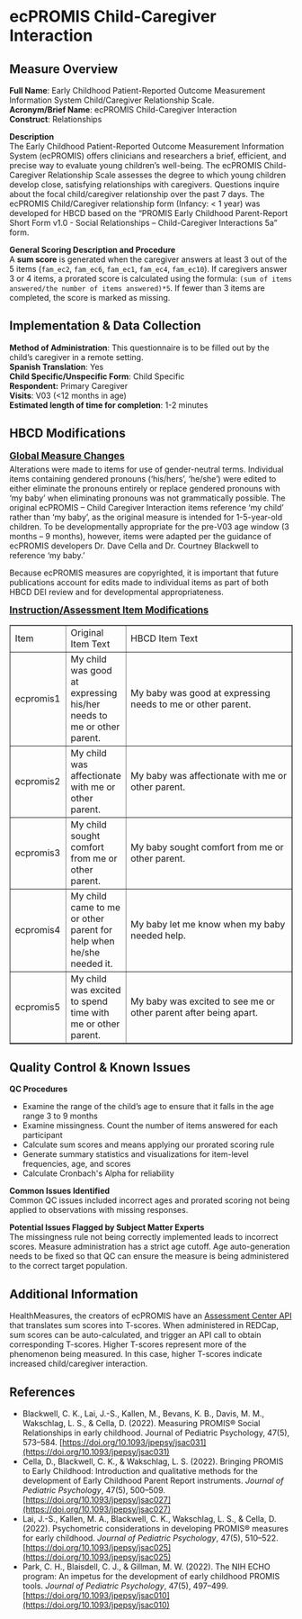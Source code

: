 # ecPROMIS Child-Caregiver Interaction
## Measure Overview
**Full Name**: Early Childhood Patient-Reported Outcome Measurement Information System Child/Caregiver Relationship Scale.  
**Acronym/Brief Name**: ecPROMIS Child-Caregiver Interaction    
**Construct**: Relationships  

**Description**   
The Early Childhood Patient-Reported Outcome Measurement Information System (ecPROMIS) offers clinicians and researchers a brief, efficient, and precise way to evaluate young children’s well-being. The ecPROMIS Child-Caregiver Relationship Scale assesses the degree to which young children develop close, satisfying relationships with caregivers. Questions inquire about the focal child/caregiver relationship over the past 7 days. The ecPROMIS Child/Caregiver relationship form (Infancy: < 1 year) was developed for HBCD based on the “PROMIS Early Childhood Parent-Report Short Form v1.0 - Social Relationships – Child-Caregiver Interactions 5a” form.

**General Scoring Description and Procedure**   
A **sum score** is generated when the caregiver answers at least 3 out of the 5 items (`fam_ec2`, `fam_ec6`, `fam_ec1`, `fam_ec4`, `fam_ec10`). If caregivers answer 3 or 4 items, a prorated score is calculated using the formula: `(sum of items answered/the number of items answered)*5`. If fewer than 3 items are completed, the score is marked as missing. 

## Implementation & Data Collection
**Method of Administration**: This questionnaire is to be filled out by the child’s caregiver in a remote setting.    
**Spanish Translation**: Yes    
**Child Specific/Unspecific Form**: Child Specific    
**Respondent:** Primary Caregiver   
**Visits**: V03 (<12 months in age)  
**Estimated length of time for completion**: 1-2 minutes

## HBCD Modifications
<p style="font-size: 1.2em; margin: 0 0 5px;"><b><u>Global Measure Changes</u></b></p>
Alterations were made to items for use of gender-neutral terms. Individual items containing gendered pronouns (‘his/hers’, ‘he/she’) were edited to either eliminate the pronouns entirely or replace gendered pronouns with ‘my baby’ when eliminating pronouns was not grammatically possible. 
The original ecPROMIS – Child Caregiver Interaction items reference ‘my child’ rather than ‘my baby’, as the original measure is intended for 1-5-year-old children. To be developmentally appropriate for the pre-V03 age window (3 months – 9 months), however, items were adapted per the guidance of ecPROMIS developers Dr. Dave Cella and Dr. Courtney Blackwell to reference ‘my baby.’

Because ecPROMIS measures are copyrighted, it is important that future publications account for edits made to individual items as part of both HBCD DEI review and for developmental appropriateness.

<p style="font-size: 1.2em; margin: 0 0 5px;"><b><u>Instruction/Assessment Item Modifications</u></b></p>
<table dir="ltr" border="1" cellspacing="0" cellpadding="0" data-sheets-root="1" data-sheets-baot="1"><colgroup><col width="100" /><col width="100" /><col width="100" /><col width="100" /><col width="100" /><col width="100" /></colgroup>
<tbody>
<tr>
<td>Item</td>
<td>Original Item Text</td>
<td colspan="4" rowspan="1">HBCD Item Text</td>
</tr>
<tr>
<td>ecpromis1</td>
<td>My child was good at expressing his/her needs to me or other parent.</td>
<td colspan="4" rowspan="1">My baby was good at expressing needs to me or other parent.</td>
</tr>
<tr>
<td>ecpromis2</td>
<td>My child was affectionate with me or other parent.</td>
<td colspan="4" rowspan="1">My baby was affectionate with me or other parent.</td>
</tr>
<tr>
<td>ecpromis3</td>
<td>My child sought comfort from me or other parent.</td>
<td colspan="4" rowspan="1">My baby sought comfort from me or other parent.</td>
</tr>
<tr>
<td>ecpromis4</td>
<td>My child came to me or other parent for help when he/she needed it.</td>
<td colspan="4" rowspan="1">My baby let me know when my baby needed help.</td>
</tr>
<tr>
<td>ecpromis5</td>
<td>My child was excited to spend time with me or other parent.</td>
<td colspan="4" rowspan="1">My baby was excited to see me or other parent after being apart.</td>
</tr>
</tbody>
</table>

## Quality Control & Known Issues
**QC Procedures**   

  * Examine the range of the child’s age to ensure that it falls in the age range 3 to 9 months  
  * Examine missingness. Count the number of items answered for each participant  
  * Calculate sum scores and means applying our prorated scoring rule  
  * Generate summary statistics and visualizations for item-level frequencies, age, and scores  
  * Calculate Cronbach's Alpha for reliability  

**Common Issues Identified**  
Common QC issues included incorrect ages and prorated scoring not being applied to observations with missing responses.

**Potential Issues Flagged by Subject Matter Experts**  
The missingness rule not being correctly implemented leads to incorrect scores. Measure administration has a strict age cutoff. Age auto-generation needs to be fixed so that QC can ensure the measure is being administered to the correct target population.

## Additional Information
HealthMeasures, the creators of ecPROMIS have an [Assessment Center API](https://www.healthmeasures.net/index.php?option=com_content&view=category&layout=blog&id=190&Itemid=1214) that translates sum scores into T-scores. When administered in REDCap, sum scores can be auto-calculated, and trigger an API call to obtain corresponding T-scores. Higher T-scores represent more of the phenomenon being measured. In this case, higher T-scores indicate increased child/caregiver interaction. 

## References
- Blackwell, C. K., Lai, J.-S., Kallen, M., Bevans, K. B., Davis, M. M., Wakschlag, L. S., & Cella, D. (2022). Measuring PROMIS® Social Relationships in early childhood. Journal of Pediatric Psychology, 47(5), 573–584. [https://doi.org/10.1093/jpepsy/jsac031](https://doi.org/10.1093/jpepsy/jsac031)
- Cella, D., Blackwell, C. K., & Wakschlag, L. S. (2022). Bringing PROMIS to Early Childhood: Introduction and qualitative methods for the development of Early Childhood Parent Report instruments. *Journal of Pediatric Psychology*, 47(5), 500–509. [https://doi.org/10.1093/jpepsy/jsac027](https://doi.org/10.1093/jpepsy/jsac027)
- Lai, J.-S., Kallen, M. A., Blackwell, C. K., Wakschlag, L. S., & Cella, D. (2022). Psychometric considerations in developing PROMIS® measures for early childhood. *Journal of Pediatric Psychology*, 47(5), 510–522. [https://doi.org/10.1093/jpepsy/jsac025](https://doi.org/10.1093/jpepsy/jsac025)
- Park, C. H., Blaisdell, C. J., & Gillman, M. W. (2022). The NIH ECHO program: An impetus for the development of early childhood PROMIS tools. *Journal of Pediatric Psychology*, 47(5), 497–499. [https://doi.org/10.1093/jpepsy/jsac010](https://doi.org/10.1093/jpepsy/jsac010)
